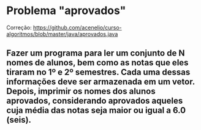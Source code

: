 # Problema "aprovados"

Correção: https://github.com/acenelio/curso-algoritmos/blob/master/java/aprovados.java

## Fazer um programa para ler um conjunto de N nomes de alunos, bem como as notas que eles tiraram  no 1º e 2º semestres. Cada uma dessas informações deve ser armazenada em um vetor. Depois, imprimir  os nomes dos alunos aprovados, considerando aprovados aqueles cuja média das notas seja maior ou  igual a 6.0 (seis). 